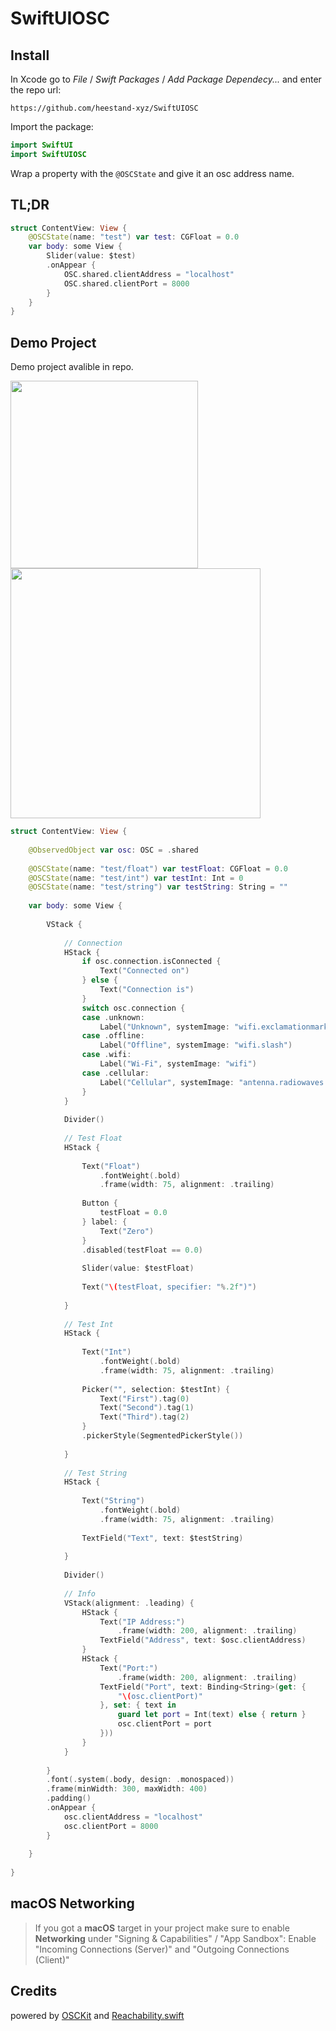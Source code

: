 # SwiftUIOSC


## Install

In Xcode go to *File* /  *Swift Packages* / *Add Package Dependecy...* and enter the repo url:
```
https://github.com/heestand-xyz/SwiftUIOSC
```

Import the package:

```swift
import SwiftUI
import SwiftUIOSC
```

Wrap a property with the `@OSCState` and give it an osc address name.

## TL;DR

```swift
struct ContentView: View {
    @OSCState(name: "test") var test: CGFloat = 0.0
    var body: some View {
        Slider(value: $test)
        .onAppear {
            OSC.shared.clientAddress = "localhost"
            OSC.shared.clientPort = 8000
        }
    }
}
```

## Demo Project

Demo project avalible in repo.

<img src="https://github.com/heestand-xyz/SwiftUIOSC/blob/main/Assets/SwiftUIOSC-Screenshot-iOS.png?raw=true" width=300> <img src="https://github.com/heestand-xyz/SwiftUIOSC/blob/main/Assets/SwiftUIOSC-Screenshot-macOS.png?raw=true" width=400>

```swift
struct ContentView: View {
    
    @ObservedObject var osc: OSC = .shared
    
    @OSCState(name: "test/float") var testFloat: CGFloat = 0.0
    @OSCState(name: "test/int") var testInt: Int = 0
    @OSCState(name: "test/string") var testString: String = ""
    
    var body: some View {
        
        VStack {
            
            // Connection
            HStack {
                if osc.connection.isConnected {
                    Text("Connected on")
                } else {
                    Text("Connection is")
                }
                switch osc.connection {
                case .unknown:
                    Label("Unknown", systemImage: "wifi.exclamationmark")
                case .offline:
                    Label("Offline", systemImage: "wifi.slash")
                case .wifi:
                    Label("Wi-Fi", systemImage: "wifi")
                case .cellular:
                    Label("Cellular", systemImage: "antenna.radiowaves.left.and.right")
                }
            }
            
            Divider()
            
            // Test Float
            HStack {
                
                Text("Float")
                    .fontWeight(.bold)
                    .frame(width: 75, alignment: .trailing)
                
                Button {
                    testFloat = 0.0
                } label: {
                    Text("Zero")
                }
                .disabled(testFloat == 0.0)
                
                Slider(value: $testFloat)
                
                Text("\(testFloat, specifier: "%.2f")")
                
            }
            
            // Test Int
            HStack {
            
                Text("Int")
                    .fontWeight(.bold)
                    .frame(width: 75, alignment: .trailing)
                
                Picker("", selection: $testInt) {
                    Text("First").tag(0)
                    Text("Second").tag(1)
                    Text("Third").tag(2)
                }
                .pickerStyle(SegmentedPickerStyle())
    
            }
            
            // Test String
            HStack {
            
                Text("String")
                    .fontWeight(.bold)
                    .frame(width: 75, alignment: .trailing)
                
                TextField("Text", text: $testString)
                
            }
            
            Divider()
            
            // Info
            VStack(alignment: .leading) {
                HStack {
                    Text("IP Address:")
                        .frame(width: 200, alignment: .trailing)
                    TextField("Address", text: $osc.clientAddress)
                }
                HStack {
                    Text("Port:")
                        .frame(width: 200, alignment: .trailing)
                    TextField("Port", text: Binding<String>(get: {
                        "\(osc.clientPort)"
                    }, set: { text in
                        guard let port = Int(text) else { return }
                        osc.clientPort = port
                    }))
                }
            }
            
        }
        .font(.system(.body, design: .monospaced))
        .frame(minWidth: 300, maxWidth: 400)
        .padding()
        .onAppear {
            osc.clientAddress = "localhost"
            osc.clientPort = 8000
        }
        
    }
    
}
```

## macOS Networking

> If you got a **macOS** target in your project make sure to enable **Networking** under "Signing & Capabilities" / "App Sandbox":
> Enable "Incoming Connections (Server)" and "Outgoing Connections (Client)"

## Credits

powered by [OSCKit](https://github.com/SammySmallman/OSCKit) and [Reachability.swift](https://github.com/ashleymills/Reachability.swift)
